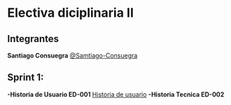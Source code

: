 # Electiva diciplinaria II
## Integrantes
**Santiago Consuegra** [@Samtiago-Consuegra](https://github.com/Samtiago-Consuegra)

## Sprint 1:
**-Historia de Usuario ED-001**
[Historia de usuario](https://github.com/Samtiago-Consuegra/jahsjahdja/blob/main/historia%20de%20usuario.png)
**-Historia Tecnica ED-002**

